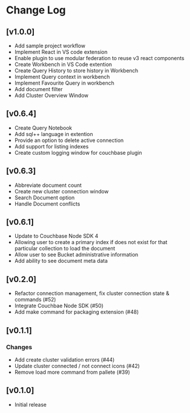 # Change Log

## [v1.0.0]
- Add sample project workflow
- Implement React in VS code extension
- Enable plugin to use modular federation to reuse v3 react components
- Create Workbench in VS Code extention
- Create Query History to store history in Workbench
- Implement Query context in workbench
- Implement Favourite Query in workbench
- Add document filter
- Add Cluster Overview Window

## [v0.6.4]
- Create Query Notebook
- Add sql++ language in extention
- Provide an option to delete active connection
- Add support for listing indexes
- Create custom logging window for couchbase plugin
## [v0.6.3]
- Abbreviate document count
- Create new cluster connection window
- Search Document option
- Handle Document conflicts


## [v0.6.1]
- Update to Couchbase Node SDK 4
- Allowing user to create a primary index if does not exist for that particular collection to load the document
- Allow user to see Bucket administrative information
- Add ability to see document meta data

## [v0.2.0]

- Refactor connection management, fix cluster connection state & commands (#52)
- Integrate Couchbae Node SDK (#50)
- Add make command for packaging extension (#48)

## [v0.1.1]

### Changes

- Add create cluster validation errors (#44)
- Update cluster connected / not connect icons (#42)
- Remove load more command from pallete (#39)

## [v0.1.0]

- Initial release
